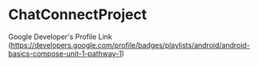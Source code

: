 # ChatConnectProject
Google Developer's Profile Link (https://developers.google.com/profile/badges/playlists/android/android-basics-compose-unit-1-pathway-1)
